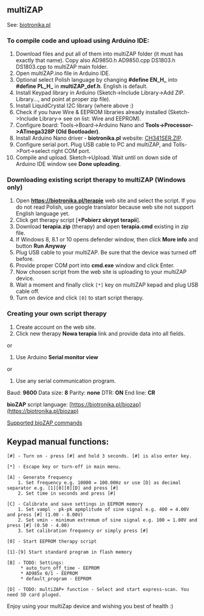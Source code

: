 ## multiZAP

See: [biotronika.pl](https://biotronika.pl)

### To compile code and upload using Arduino IDE:
1. Download files and put all of them into multiZAP folder (it must has exactly that name). Copy also AD9850.h AD9850.cpp DS1803.h DS1803.cpp to multiZAP main folder.
2. Open multiZAP.ino file in Arduino IDE.
3. Optional select Polish language by changing **#define EN_H_** into **#define PL_H_** in **multiZAP_def.h**. English is default.
4. Install Keypad library in Arduino (Sketch->Include Library->Add ZIP. Library..., and point at proper zip file).
5. Install LiquidCrystal I2C library (where above :)
6. Check if you have Wire & EEPROM libraries already installed (Sketch->Include Library-> see on list: Wire and EEPROM).
7. Configure board: Tools->Board->Arduino Nano and **Tools->Processor->ATmega328P (Old Bootloader)**.
8. Install Arduino Nano driver - **biotronika.pl** website: [CH341SER.ZIP]( https://biotronika.pl/sites/default/files/2016-12/CH341SER.ZIP).
9. Configure serial port. Plug USB cable to PC and multiZAP, and Tolls->Port->select right COM port.
10. Compile and upload. Sketch->Upload. Wait until on down side of Arduino IDE window see **Done uploading**.

### Downloading existing script therapy to multiZAP (Windows only)
1. Open **https://biotronika.pl/terapie** web site and select the script.
   If you do not read Polish, use google translator because web site not support English language yet.
2. Click get therapy script [**+Pobierz skrypt terapii**].
3. Download **terapia.zip** (therapy) and open **terapia.cmd** existing in zip file.
4. If Windows 8, 8.1 or 10 opens defender window, then click **More info** and button **Run Anyway**
5. Plug USB cable to your multiZAP. Be sure that the device was turned off before.
6. Provide proper COM port into **cmd.exe** window and click Enter.
7. Now choosen script from the web site is uploading to your multiZAP device. 
8. Wait a moment and finally click ``[*]`` key on multiZAP kepad and plug USB cable off.
9. Turn on device and click ``[0]`` to start script therapy.

### Creating your own script therapy
1. Create account on the web site.
2. Click new therapy **Nowa terapia** link and provide data into all fields.

or
1. Use Arduino **Serial monitor view**

or 
1. Use any serial communication program.

 Baud: **9600**
 Data size: **8**
 Parity: **none**
 DTR: **ON**
 End line: **CR**

**bioZAP** script language: [https://biotronika.pl/biozap](https://biotronika.pl/biozap)

[Supported bioZAP commands](https://github.com/biotronika/multiZAP/wiki)

## Keypad manual functions:
 
```
[#] - Turn on - press [#] and hold 3 seconds. [#] is also enter key.

[*] - Escape key or turn-off in main menu.

[A] - Generate frequency 
	1. Set frequency e.g. 10000 = 100.00Hz or use [D] as decimal separator e.g. [1][0][0][D] and press [#]
	2. Set time in seconds and press [#]

[C] - Calibrate and save settings in EEPROM memory
	1. Set vampl - pk-pk apmplitude of sine signal e.g. 400 = 4.00V and press [#] (1.00 - 8.00V)
	2. Set vmin - minimum extremum of sine signal e.g. 100 = 1.00V and press [#] (0.50 - 4.00)
	3. Set calibration frequency or simply press [#]
	
[0] - Start EEPROM therapy script

[1]-[9] Start standard program in flash memory

[B] - TODO: Settings:
	 * auto_turn_off_time - EEPROM
	 * AD985x 0/1 - EEPROM
	 * default_program - EEPROM
	 
[D] - TODO: multiZAP+ function - Select and start express-scan. You need SD card pluged.

```

Enjoy using your multiZap device and wishing you best of health :)

